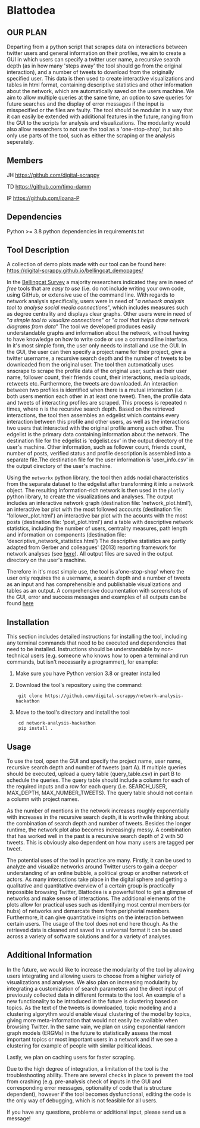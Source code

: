 # Blattodea
## OUR PLAN

Departing from a python script that scrapes data on interactions between twitter users and general information on their profiles, we aim to create a GUI in which users can specify a twitter user name, a recursive search depth (as in how many 'steps away' the tool should go from the original interaction), and a number of tweets to download from the originally specified user. This data is then used to create interactive visualizations and tables in html format, containing descriptive statistics and other information about the network, which are automatically saved on the users machine. We aim to allow multiple queries at the same time, an option to save queries for future searches and the display of error messages if the input is misspecified or the files are faulty.
The tool should be modular in a way that it can easily be extended with additional features in the future, ranging from the GUI to the scripts for analysis and visualizations. The modularity would also allow researchers to not use the tool as a 'one-stop-shop', but also only use parts of the tool, such as either the scraping or the analysis seperately.

## Members

JH https://github.com/digital-scrappy

TD https://github.com/timo-damm

IP https://github.com/Ioana-P

## Dependencies
Python >= 3.8
python dependencies in requirements.txt

## Tool Description
A collection of demo plots made with our tool can be found here: https://digital-scrappy.github.io/bellingcat_demopages/

In the [Bellingcat Survey](https://www.bellingcat.com/resources/2022/08/12/these-are-the-tools-open-source-researchers-say-they-need/) a majority researchers indicated they are in need of *free* tools that are *easy to use* (i.e. do not include writing your own code, using GitHub, or extensive use of the command line. With regards to network analysis specifically, users were in need of "*a network analysis tool to analyse social media connections*", which includes measures such as degree centrality and displays clear graphs. Other users were in need of "*a simple tool to visualize connections*" or "*a tool that helps draw network diagrams from data*"
The tool we developed produces easily understandable graphs and information about the network, without having to have knowledge on how to write code or use a command line interface. 
In it's most simple form, the user only needs to install and use the GUI. In the GUI, the user can then specify a project name for their project, give a twitter username, a recursive search depth and the number of tweets to be downloaded from the original user. The tool then automatically uses snscrape to scrape the profile data of the original user, such as  their user name, follower count, their friends count, their interactions, media uploads, retweets etc. Furthermore, the tweets are downloaded. An interaction between two profiles is identified when there is a mutual interaction (i.e. both users mention each other in at least one tweet). Then, the profile data and tweets of interacting profiles are scraped. This process is repeated n times, where n is the recursive search depth. 
Based on the retrieved interactions, the tool then assembles an edgelist which contains every interaction between this profile and other users, as well as the interactions two users that interacted with the original profile among each other. The edgelist is the primary data containing information about the network. The destination file for the edgelist is 'edgelist.csv' in the output directory of the user's machine. 
Other information, such as follower count, friends count, number of posts, verified status and profile description is assembled into a separate file.The destination file for the user information is 'user_info.csv' in the output directory of the user's machine.

Using the ```networkx``` python library, the tool then adds nodal characteristics from the separate dataset to the edgelist after transforming it into a network object. The resulting information-rich network is then used in the ```plotly``` python library, to create the visualizations and analyses. The output includes an interactive network graph (destination file: 'network_plot.html'), an interactive bar plot with the most followed accounts (destination file: 'follower_plot.html') an interactive bar plot with the acounts with the most posts (destination file: 'post_plot.html') and a table with descriptive network statistics, including the number of users, centrality measures, path length and information on components (destination file: 'descriptive_network_statistics.html') The descriptive statistics are partly adapted from Gerber and colleagues' (2013) reporting framework for network analyses (see [here](https://onlinelibrary.wiley.com/doi/pdf/10.1111/ajps.12011?casa_token=MTVxax7BWfkAAAAA:e6v3H2ciJlZT1BRuF1vauHmeuJnnGLjarp91CNuY2RaDMCC1x-awCF6iVQAtBLIr655VGFGXGyocXkBZ)).
All output files are saved in the output directory on the user's machine.  

Therefore in it's most simple use, the tool is a'one-stop-shop' where the user only requires the a username, a search depth and a number of tweets as an input and has comprehensible and publishable visualizations and tables as an output. A comprehensive documentation with screenshots of the GUI, error and success messages and examples of all outputs can be found [here](https://digital-scrappy.github.io/bellingcat_demopages/)

## Installation
This section includes detailed instructions for installing the tool, including any terminal commands that need to be executed and dependencies that need to be installed. Instructions should be understandable by non-technical users (e.g. someone who knows how to open a terminal and run commands, but isn't necessarily a programmer), for example:

1. Make sure you have Python version 3.8 or greater installed

2. Download the tool's repository using the command:

        git clone https://github.com/digital-scrappy/network-analysis-hackathon

3. Move to the tool's directory and install the tool

        cd network-analysis-hackathon
        pip install .

## Usage
To use the tool, open the GUI and specify the project name, user name, recursive search depth and number of tweets (part A). If multiple queries should be executed, upload a query table (query_table.csv) in part B to schedule the queries. The query table should include a column for each of the required inputs and a row for each query (i.e. SEARCH_USER, MAX_DEPTH, MAX_NUMBER_TWEETS). The query table should not contain a column with project names.

As the number of mentions in the network increases roughly exponentially with increases in the recursive search depth, it is worthwile thinking about the combination of search depth and number of tweets. Besides the longer runtime, the network plot also becomes increasingly messy. A combination that has worked well in the past is a recursive search depth of 2 with 50 tweets. This is obviously also dependent on how many users are tagged per tweet. 

The potential uses of the tool in practice are many. Firstly, it can be used to analyze and visualize networks around Twitter users to gain a deeper understanding of an online bubble, a political group or another network of actors. As many interactions take place in the digital sphere and getting a qualitative and quantitative overview of a certain group is practically impossible browsing Twitter, Blattodea is a powerful tool to get a glimpse of networks and make sense of interactions. The additional elements of the plots allow for practical uses such as identifying most central members (or hubs) of networks and demarcate them from peripherial members. Furthermore, it can give quantitative insights on the interaction between certain users. 
The usage of the tool does not end here though. As the retrieved data is cleaned and saved in a universal format it can be used across a variety of software solutions and for a variety of analyses. 

## Additional Information
In the future, we would like to increase the modularity of the tool by allowing users integrating and allowing users to choose from a higher variety of visualizations and analyses. We also plan on increasing modularity by integrating a customization of search parameters and the direct input of previously collected data in different formats to the tool.
An example of a new functionality to be introduced in the future is clustering based on topics. As the text of the tweets is downloaded, topic modeling and a clustering algorythm would enable visual clustering of the model by topics, giving more meta-information that would not easily be available when browsing Twitter. 
In the same vain, we plan on using exponential random graph models (ERGMs) in the future to statistically assess the most important topics or most important users in a network and if we see a clustering for example of people with similar political ideas.

Lastly, we plan on caching users for faster scraping.

Due to the high degree of integration, a limitation of the tool is the troubleshooting ability. There are several checks in place to prevent the tool from crashing (e.g. pre-analysis check of inputs in the GUI and corresponding error messages, optionality of code that is structure dependent), however if the tool becomes dysfunctional, editing the code is the only way of debugging, which is not feasible for all users.

If you have any questions, problems or additional input, please send us a message!
